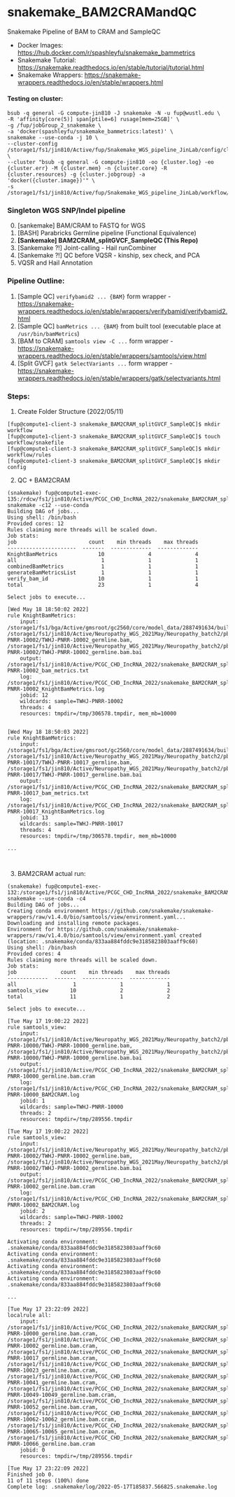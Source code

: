 # snakemake_BAM2CRAMandQC
Snakemake Pipeline of BAM to CRAM and SampleQC

* Docker Images: https://hub.docker.com/r/spashleyfu/snakemake_bammetrics
* Snakemake Tutorial: https://snakemake.readthedocs.io/en/stable/tutorial/tutorial.html
* Snakemake Wrappers: https://snakemake-wrappers.readthedocs.io/en/stable/wrappers.html

#### Testing on cluster:

```
bsub -q general -G compute-jin810 -J snakemake -N -u fup@wustl.edu \
-R 'affinity[core(5)] span[ptile=6] rusage[mem=25GB]' \
-g /fup/jobGroup_2_snakemake \
-a 'docker(spashleyfu/snakemake_bammetrics:latest)' \
snakemake --use-conda -j 10 \
--cluster-config /storage1/fs1/jin810/Active/fup/Snakemake_WGS_pipeline_JinLab/config/cluster.json \
--cluster "bsub -q general -G compute-jin810 -oo {cluster.log} -eo {cluster.err} -M {cluster.mem} -n {cluster.core} -R {cluster.resources} -g {cluster.jobgroup} -a 'docker({cluster.image})'" \
-s /storage1/fs1/jin810/Active/fup/Snakemake_WGS_pipeline_JinLab/workflow/snakefile
```


### Singleton WGS SNP/Indel pipeline

0. [sankemake] BAM/CRAM to FASTQ for WGS
1. [BASH] Parabricks Germline pipeline (Functional Equivalence)
2. **[Sankemake] BAM2CRAM_splitGVCF_SampleQC (This Repo)**
3. [Sankemake ?!] Joint-calling - Hail runCombiner
4. [Sankemake ?!] QC before VQSR - kinship, sex check, and PCA
5. VQSR and Hail Annotation


### Pipeline Outline:

1. [Sample QC] `verifybamid2 ... {BAM}` form wrapper - https://snakemake-wrappers.readthedocs.io/en/stable/wrappers/verifybamid/verifybamid2.html
2. [Sample QC] `bamMetrics ... {BAM}` from built tool (executable place at `/usr/bin/bamMetrics`)
3. [BAM to CRAM] `samtools view -C ...` form wrapper - https://snakemake-wrappers.readthedocs.io/en/stable/wrappers/samtools/view.html
4. [Split GVCF] `gatk SelectVariants ...` form wrapper - https://snakemake-wrappers.readthedocs.io/en/stable/wrappers/gatk/selectvariants.html


### Steps:

1. Create Folder Structure (2022/05/11)

```
[fup@compute1-client-3 snakemake_BAM2CRAM_splitGVCF_SampleQC]$ mkdir workflow
[fup@compute1-client-3 snakemake_BAM2CRAM_splitGVCF_SampleQC]$ touch workflow/snakefile
[fup@compute1-client-3 snakemake_BAM2CRAM_splitGVCF_SampleQC]$ mkdir workflow/rules
[fup@compute1-client-3 snakemake_BAM2CRAM_splitGVCF_SampleQC]$ mkdir config
```



2. QC + BAM2CRAM

```
(snakemake) fup@compute1-exec-135:/rdcw/fs1/jin810/Active/PCGC_CHD_IncRNA_2022/snakemake_BAM2CRAM_splitGVCF_SampleQC$ snakemake -c12 --use-conda
Building DAG of jobs...
Using shell: /bin/bash
Provided cores: 12
Rules claiming more threads will be scaled down.
Job stats:
job                       count    min threads    max threads
----------------------  -------  -------------  -------------
KnightBamMetrics             10              4              4
all                           1              1              1
combinedBamMetrics            1              1              1
generateBamMetricsList        1              1              1
verify_bam_id                10              1              1
total                        23              1              4

Select jobs to execute...

[Wed May 18 18:50:02 2022]
rule KnightBamMetrics:
    input: /storage1/fs1/bga/Active/gmsroot/gc2560/core/model_data/2887491634/build21f22873ebe0486c8e6f69c15435aa96/all_sequences.fa, /storage1/fs1/jin810/Active/Neuropathy_WGS_2021May/Neuropathy_batch2/pbOut_v2/pb_germline/TWHJ-PNRR-10002/TWHJ-PNRR-10002_germline.bam, /storage1/fs1/jin810/Active/Neuropathy_WGS_2021May/Neuropathy_batch2/pbOut_v2/pb_germline/TWHJ-PNRR-10002/TWHJ-PNRR-10002_germline.bam.bai
    output: /storage1/fs1/jin810/Active/PCGC_CHD_IncRNA_2022/snakemake_BAM2CRAM_splitGVCF_SampleQC/results/KnightBamMetrics/TWHJ-PNRR-10002_bam_metrics.txt
    log: /storage1/fs1/jin810/Active/PCGC_CHD_IncRNA_2022/snakemake_BAM2CRAM_splitGVCF_SampleQC/logs/KnightBamMetrics/TWHJ-PNRR-10002_KnightBamMetrics.log
    jobid: 12
    wildcards: sample=TWHJ-PNRR-10002
    threads: 4
    resources: tmpdir=/tmp/306578.tmpdir, mem_mb=10000


[Wed May 18 18:50:03 2022]
rule KnightBamMetrics:
    input: /storage1/fs1/bga/Active/gmsroot/gc2560/core/model_data/2887491634/build21f22873ebe0486c8e6f69c15435aa96/all_sequences.fa, /storage1/fs1/jin810/Active/Neuropathy_WGS_2021May/Neuropathy_batch2/pbOut_v2/pb_germline/TWHJ-PNRR-10017/TWHJ-PNRR-10017_germline.bam, /storage1/fs1/jin810/Active/Neuropathy_WGS_2021May/Neuropathy_batch2/pbOut_v2/pb_germline/TWHJ-PNRR-10017/TWHJ-PNRR-10017_germline.bam.bai
    output: /storage1/fs1/jin810/Active/PCGC_CHD_IncRNA_2022/snakemake_BAM2CRAM_splitGVCF_SampleQC/results/KnightBamMetrics/TWHJ-PNRR-10017_bam_metrics.txt
    log: /storage1/fs1/jin810/Active/PCGC_CHD_IncRNA_2022/snakemake_BAM2CRAM_splitGVCF_SampleQC/logs/KnightBamMetrics/TWHJ-PNRR-10017_KnightBamMetrics.log
    jobid: 13
    wildcards: sample=TWHJ-PNRR-10017
    threads: 4
    resources: tmpdir=/tmp/306578.tmpdir, mem_mb=10000

...



```

3. BAM2CRAM actual run:

```
(snakemake) fup@compute1-exec-132:/storage1/fs1/jin810/Active/PCGC_CHD_IncRNA_2022/snakemake_BAM2CRAM_splitGVCF_SampleQC$ snakemake --use-conda -c4
Building DAG of jobs...
Creating conda environment https://github.com/snakemake/snakemake-wrappers/raw/v1.4.0/bio/samtools/view/environment.yaml...
Downloading and installing remote packages.
Environment for https://github.com/snakemake/snakemake-wrappers/raw/v1.4.0/bio/samtools/view/environment.yaml created (location: .snakemake/conda/833aa884fddc9e3185823803aaff9c60)
Using shell: /bin/bash
Provided cores: 4
Rules claiming more threads will be scaled down.
Job stats:
job              count    min threads    max threads
-------------  -------  -------------  -------------
all                  1              1              1
samtools_view       10              2              2
total               11              1              2

Select jobs to execute...

[Tue May 17 19:00:22 2022]
rule samtools_view:
    input: /storage1/fs1/jin810/Active/Neuropathy_WGS_2021May/Neuropathy_batch2/pbOut_v2/pb_germline/TWHJ-PNRR-10000/TWHJ-PNRR-10000_germline.bam, /storage1/fs1/jin810/Active/Neuropathy_WGS_2021May/Neuropathy_batch2/pbOut_v2/pb_germline/TWHJ-PNRR-10000/TWHJ-PNRR-10000_germline.bam.bai
    output: /storage1/fs1/jin810/Active/PCGC_CHD_IncRNA_2022/snakemake_BAM2CRAM_splitGVCF_SampleQC/results/TWHJ-PNRR-10000_germline.bam.cram
    log: /storage1/fs1/jin810/Active/PCGC_CHD_IncRNA_2022/snakemake_BAM2CRAM_splitGVCF_SampleQC/logs/BAM2CRAM/TWHJ-PNRR-10000_BAM2CRAM.log
    jobid: 1
    wildcards: sample=TWHJ-PNRR-10000
    threads: 2
    resources: tmpdir=/tmp/289556.tmpdir

[Tue May 17 19:00:22 2022]
rule samtools_view:
    input: /storage1/fs1/jin810/Active/Neuropathy_WGS_2021May/Neuropathy_batch2/pbOut_v2/pb_germline/TWHJ-PNRR-10002/TWHJ-PNRR-10002_germline.bam, /storage1/fs1/jin810/Active/Neuropathy_WGS_2021May/Neuropathy_batch2/pbOut_v2/pb_germline/TWHJ-PNRR-10002/TWHJ-PNRR-10002_germline.bam.bai
    output: /storage1/fs1/jin810/Active/PCGC_CHD_IncRNA_2022/snakemake_BAM2CRAM_splitGVCF_SampleQC/results/TWHJ-PNRR-10002_germline.bam.cram
    log: /storage1/fs1/jin810/Active/PCGC_CHD_IncRNA_2022/snakemake_BAM2CRAM_splitGVCF_SampleQC/logs/BAM2CRAM/TWHJ-PNRR-10002_BAM2CRAM.log
    jobid: 2
    wildcards: sample=TWHJ-PNRR-10002
    threads: 2
    resources: tmpdir=/tmp/289556.tmpdir

Activating conda environment: .snakemake/conda/833aa884fddc9e3185823803aaff9c60
Activating conda environment: .snakemake/conda/833aa884fddc9e3185823803aaff9c60
Activating conda environment: .snakemake/conda/833aa884fddc9e3185823803aaff9c60
Activating conda environment: .snakemake/conda/833aa884fddc9e3185823803aaff9c60

...

[Tue May 17 23:22:09 2022]
localrule all:
    input: /storage1/fs1/jin810/Active/PCGC_CHD_IncRNA_2022/snakemake_BAM2CRAM_splitGVCF_SampleQC/results/TWHJ-PNRR-10000_germline.bam.cram, /storage1/fs1/jin810/Active/PCGC_CHD_IncRNA_2022/snakemake_BAM2CRAM_splitGVCF_SampleQC/results/TWHJ-PNRR-10002_germline.bam.cram, /storage1/fs1/jin810/Active/PCGC_CHD_IncRNA_2022/snakemake_BAM2CRAM_splitGVCF_SampleQC/results/TWHJ-PNRR-10017_germline.bam.cram, /storage1/fs1/jin810/Active/PCGC_CHD_IncRNA_2022/snakemake_BAM2CRAM_splitGVCF_SampleQC/results/TWHJ-PNRR-10023_germline.bam.cram, /storage1/fs1/jin810/Active/PCGC_CHD_IncRNA_2022/snakemake_BAM2CRAM_splitGVCF_SampleQC/results/TWHJ-PNRR-10041_germline.bam.cram, /storage1/fs1/jin810/Active/PCGC_CHD_IncRNA_2022/snakemake_BAM2CRAM_splitGVCF_SampleQC/results/TWHJ-PNRR-10049-10049_germline.bam.cram, /storage1/fs1/jin810/Active/PCGC_CHD_IncRNA_2022/snakemake_BAM2CRAM_splitGVCF_SampleQC/results/TWHJ-PNRR-10052_germline.bam.cram, /storage1/fs1/jin810/Active/PCGC_CHD_IncRNA_2022/snakemake_BAM2CRAM_splitGVCF_SampleQC/results/TWHJ-PNRR-10062-10062_germline.bam.cram, /storage1/fs1/jin810/Active/PCGC_CHD_IncRNA_2022/snakemake_BAM2CRAM_splitGVCF_SampleQC/results/TWHJ-PNRR-10065-10065_germline.bam.cram, /storage1/fs1/jin810/Active/PCGC_CHD_IncRNA_2022/snakemake_BAM2CRAM_splitGVCF_SampleQC/results/TWHJ-PNRR-10066_germline.bam.cram
    jobid: 0
    resources: tmpdir=/tmp/289556.tmpdir

[Tue May 17 23:22:09 2022]
Finished job 0.
11 of 11 steps (100%) done
Complete log: .snakemake/log/2022-05-17T185837.566825.snakemake.log
```
